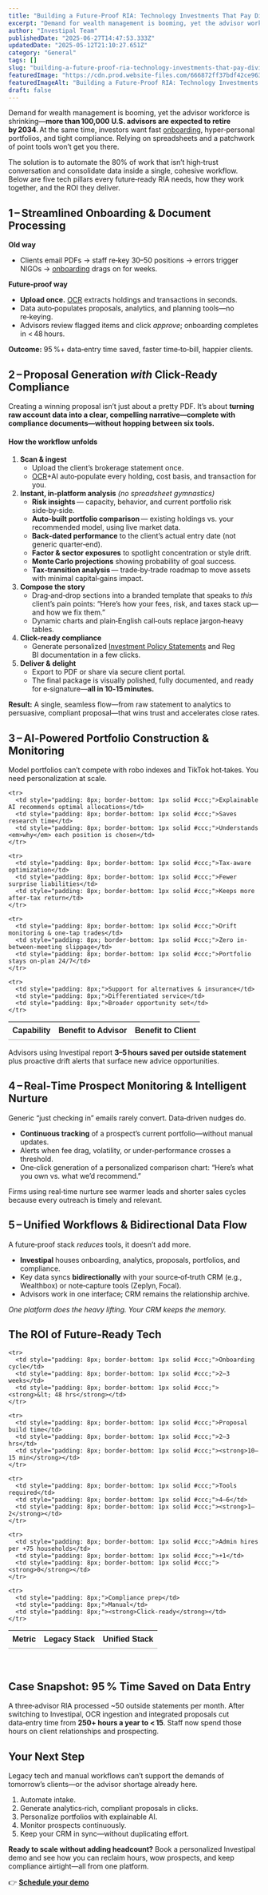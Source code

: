 ```yaml
---
title: "Building a Future‑Proof RIA: Technology Investments That Pay Dividends"
excerpt: "Demand for wealth management is booming, yet the advisor workforce is shrinking- more than 100,000 U.S."
author: "Investipal Team"
publishedDate: "2025-06-27T14:47:53.333Z"
updatedDate: "2025-05-12T21:10:27.651Z"
category: "General"
tags: []
slug: "building-a-future-proof-ria-technology-investments-that-pay-dividends"
featuredImage: "https://cdn.prod.website-files.com/666872ff37bdf42ce9637d77/682263a9f4bf041730fbc2a1_How%20Top%20Advisors%20Prove%20Their%20Worth%20(Without%20Overloading%20Clients%20with%20Data)%20(3).png"
featuredImageAlt: "Building a Future‑Proof RIA: Technology Investments That Pay Dividends"
draft: false
---
```

<p id="">Demand for wealth management is booming, yet the advisor workforce is shrinking—<strong id="">more than 100,000 U.S. advisors are expected to retire by 2034</strong>. At the same time, investors want fast <a href="/blog/category/onboarding">onboarding</a>, hyper‑personal portfolios, and tight compliance. Relying on spreadsheets and a patchwork of point tools won’t get you there.</p><p id="">The solution is to automate the 80% of work that isn’t high‑trust conversation and consolidate data inside a single, cohesive workflow. Below are five tech pillars every future‑ready RIA needs, how they work together, and the ROI they deliver.</p><h2 id="">1 – Streamlined Onboarding & Document Processing</h2><p id=""><strong id="">Old way</strong></p><ul id=""><li id="">Clients email PDFs → staff re‑key 30–50 positions → errors trigger NIGOs → <a href="/blog/category/onboarding">onboarding</a> drags on for weeks.</li></ul><p id=""><strong id="">Future‑proof way</strong></p><ul id=""><li id=""><strong id="">Upload once.</strong> <a href="/features/automated-statement-scanner">OCR</a> extracts holdings and transactions in seconds.</li><li id="">Data auto‑populates proposals, analytics, and planning tools—no re‑keying.</li><li id="">Advisors review flagged items and click <em id="">approve</em>; onboarding completes in &lt; 48 hours.</li></ul><p id=""><strong id="">Outcome:</strong> 95 %+ data‑entry time saved, faster time‑to‑bill, happier clients.</p><h2 id="">2 – Proposal Generation <em id="">with</em> Click‑Ready Compliance</h2><p id="">Creating a winning proposal isn’t just about a pretty PDF. It’s about <strong id="">turning raw account data into a clear, compelling narrative—complete with compliance documents—without hopping between six tools.</strong></p><h4 id=""><strong id="">How the workflow unfolds</strong></h4><ol id=""><li id=""><strong id="">Scan & ingest</strong><ul id=""><li id="">Upload the client’s brokerage statement once.</li><li id=""><a href="/features/automated-statement-scanner">OCR</a>+AI auto‑populate every holding, cost basis, and transaction for you.</li></ul></li><li id=""><strong id="">Instant, in‑platform analysis</strong> <em id="">(no spreadsheet gymnastics)</em><ul id=""><li id=""><strong id="">Risk insights</strong> — capacity, behavior, and current portfolio risk side‑by‑side.</li><li id=""><strong id="">Auto‑built portfolio comparison</strong> — existing holdings vs. your recommended model, using live market data.</li><li id=""><strong id="">Back‑dated performance</strong> to the client’s actual entry date (not generic quarter‑end).</li><li id=""><strong id="">Factor & sector exposures</strong> to spotlight concentration or style drift.</li><li id=""><strong id="">Monte Carlo projections</strong> showing probability of goal success.</li><li id=""><strong id="">Tax‑transition analysis</strong> — trade‑by‑trade roadmap to move assets with minimal capital‑gains impact.</li></ul></li><li id=""><strong id="">Compose the story</strong><ul id=""><li id="">Drag‑and‑drop sections into a branded template that speaks to <em id="">this</em> client’s pain points: “Here’s how your fees, risk, and taxes stack up—and how we fix them.”</li><li id="">Dynamic charts and plain‑English call‑outs replace jargon‑heavy tables.</li></ul></li><li id=""><strong id="">Click‑ready compliance</strong><ul id=""><li id="">Generate personalized <a href="/features/investment-policy-statements">Investment Policy Statements</a> and Reg BI&nbsp;documentation in a few clicks.</li></ul></li><li id=""><strong id="">Deliver & delight</strong><ul id=""><li id="">Export to PDF or share via secure client portal.</li><li id="">The final package is visually polished, fully documented, and ready for e‑signature—<strong id="">all in 10‑15 minutes.</strong></li></ul></li></ol><p id=""><strong id="">Result:</strong> A single, seamless flow—from raw statement to analytics to persuasive, compliant proposal—that wins trust and accelerates close rates.</p><h2 id="">3 – AI‑Powered Portfolio Construction & Monitoring</h2><p id="">Model portfolios can’t compete with robo indexes and TikTok hot‑takes. You need personalization at scale.</p><div data-rt-embed-type='true'><!-- HTML Table – Capability Comparison (Advisor vs. Client Benefit) -->
<table style="border-collapse: collapse; width: 100%; font-family: Arial, sans-serif;">
  <thead>
    <tr>
      <th style="text-align: left; border-bottom: 2px solid #ccc; padding: 8px;">Capability</th>
      <th style="text-align: left; border-bottom: 2px solid #ccc; padding: 8px;">Benefit to Advisor</th>
      <th style="text-align: left; border-bottom: 2px solid #ccc; padding: 8px;">Benefit to Client</th>
    </tr>
  </thead>
  <tbody>

    <tr>
      <td style="padding: 8px; border-bottom: 1px solid #ccc;">Explainable AI recommends optimal allocations</td>
      <td style="padding: 8px; border-bottom: 1px solid #ccc;">Saves research time</td>
      <td style="padding: 8px; border-bottom: 1px solid #ccc;">Understands <em>why</em> each position is chosen</td>
    </tr>

    <tr>
      <td style="padding: 8px; border-bottom: 1px solid #ccc;">Tax-aware optimization</td>
      <td style="padding: 8px; border-bottom: 1px solid #ccc;">Fewer surprise liabilities</td>
      <td style="padding: 8px; border-bottom: 1px solid #ccc;">Keeps more after-tax return</td>
    </tr>

    <tr>
      <td style="padding: 8px; border-bottom: 1px solid #ccc;">Drift monitoring & one-tap trades</td>
      <td style="padding: 8px; border-bottom: 1px solid #ccc;">Zero in-between-meeting slippage</td>
      <td style="padding: 8px; border-bottom: 1px solid #ccc;">Portfolio stays on-plan 24/7</td>
    </tr>

    <tr>
      <td style="padding: 8px;">Support for alternatives & insurance</td>
      <td style="padding: 8px;">Differentiated service</td>
      <td style="padding: 8px;">Broader opportunity set</td>
    </tr>

  </tbody>
</table></div><p id="">Advisors using Investipal report <strong id="">3–5 hours saved per outside statement</strong> plus proactive drift alerts that surface new advice opportunities.</p><h2 id="">4 – Real‑Time Prospect Monitoring & Intelligent Nurture</h2><p id="">Generic “just checking in” emails rarely convert. Data‑driven nudges do.</p><ul id=""><li id=""><strong id="">Continuous tracking</strong> of a prospect’s current portfolio—without manual updates.</li><li id="">Alerts when fee drag, volatility, or under‑performance crosses a threshold.</li><li id="">One‑click generation of a personalized comparison chart: “Here’s what you own vs. what we’d recommend.”</li></ul><p id="">Firms using real‑time nurture see warmer leads and shorter sales cycles because every outreach is timely and relevant.</p><h2 id="">5 – Unified Workflows & Bidirectional Data Flow</h2><p id="">A future‑proof stack <em id="">reduces</em> tools, it doesn’t add more.</p><ul id=""><li id=""><strong id="">Investipal</strong> houses onboarding, analytics, proposals, portfolios, and compliance.</li><li id="">Key data syncs <strong id="">bidirectionally</strong> with your source‑of‑truth CRM (e.g., Wealthbox) or note‑capture tools (Zeplyn, Focal).</li><li id="">Advisors work in one interface; CRM remains the relationship archive.</li></ul><p id=""><em id="">One platform does the heavy lifting. Your CRM keeps the memory.</em></p><h2 id="">The ROI of Future‑Ready Tech</h2><div data-rt-embed-type='true'><!-- HTML Table – ROI Comparison (Legacy Stack vs. Unified Stack) -->
<table style="border-collapse: collapse; width: 100%; font-family: Arial, sans-serif;">
  <thead>
    <tr>
      <th style="text-align: left; border-bottom: 2px solid #ccc; padding: 8px;">Metric</th>
      <th style="text-align: left; border-bottom: 2px solid #ccc; padding: 8px;">Legacy Stack</th>
      <th style="text-align: left; border-bottom: 2px solid #ccc; padding: 8px;">Unified Stack</th>
    </tr>
  </thead>
  <tbody>

    <tr>
      <td style="padding: 8px; border-bottom: 1px solid #ccc;">Onboarding cycle</td>
      <td style="padding: 8px; border-bottom: 1px solid #ccc;">2–3 weeks</td>
      <td style="padding: 8px; border-bottom: 1px solid #ccc;"><strong>&lt; 48 hrs</strong></td>
    </tr>

    <tr>
      <td style="padding: 8px; border-bottom: 1px solid #ccc;">Proposal build time</td>
      <td style="padding: 8px; border-bottom: 1px solid #ccc;">2–3 hrs</td>
      <td style="padding: 8px; border-bottom: 1px solid #ccc;"><strong>10–15 min</strong></td>
    </tr>

    <tr>
      <td style="padding: 8px; border-bottom: 1px solid #ccc;">Tools required</td>
      <td style="padding: 8px; border-bottom: 1px solid #ccc;">4–6</td>
      <td style="padding: 8px; border-bottom: 1px solid #ccc;"><strong>1–2</strong></td>
    </tr>

    <tr>
      <td style="padding: 8px; border-bottom: 1px solid #ccc;">Admin hires per +75 households</td>
      <td style="padding: 8px; border-bottom: 1px solid #ccc;">+1</td>
      <td style="padding: 8px; border-bottom: 1px solid #ccc;"><strong>0</strong></td>
    </tr>

    <tr>
      <td style="padding: 8px;">Compliance prep</td>
      <td style="padding: 8px;">Manual</td>
      <td style="padding: 8px;"><strong>Click-ready</strong></td>
    </tr>

  </tbody>
</table></div><p id="">‍</p><h2 id="">Case Snapshot: 95 % Time Saved on Data Entry</h2><p id="">A three‑advisor RIA processed ~50 outside statements per month. After switching to Investipal, OCR ingestion and integrated proposals cut data‑entry time from <strong id="">250+ hours a year to &lt; 15</strong>. Staff now spend those hours on client relationships and prospecting.</p><h2 id="">Your Next Step</h2><p id="">Legacy tech and manual workflows can’t support the demands of tomorrow’s clients—or the advisor shortage already here.</p><ol id=""><li id="">Automate intake.</li><li id="">Generate analytics‑rich, compliant proposals in clicks.</li><li id="">Personalize portfolios with explainable AI.</li><li id="">Monitor prospects continuously.</li><li id="">Keep your CRM in sync—without duplicating effort.</li></ol><p id=""><strong id="">Ready to scale without adding headcount?</strong> Book a personalized Investipal demo and see how you can reclaim hours, wow prospects, and keep compliance airtight—all from one platform.</p><p id="">👉 <a href="/book-a-demo" id=""><strong id="">Schedule your demo</strong></a></p>